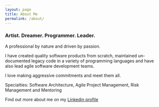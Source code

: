 ```yaml
---
layout: page
title: About Me
permalink: /about/
---
```


### Artist. Dreamer. Programmer. Leader.

A professional by nature and driven by passion.

I have created quality software products from scratch, maintained un-documented legacy code in a variety of programming languages and have also lead agile software development teams.

I love making aggressive commitments and meet them all.

Specialties: Software Architecture, Agile Project Management, Risk Management and Mentoring

Find out more about me on my [Linkedin profile](http://in.linkedin.com/in/vibhormahajan)